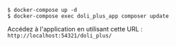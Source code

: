 ```
$ docker-compose up -d 
$ docker-compose exec doli_plus_app composer update
```


Accédez à l'application en utilisant cette URL :
`
http://localhost:54321/doli_plus/
`